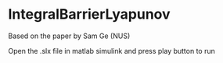 # IntegralBarrierLyapunov
Based on the paper by Sam Ge (NUS)

Open the .slx file in matlab simulink and press play button to run

